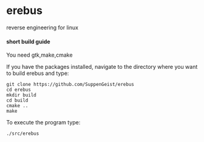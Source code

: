 # erebus
reverse engineering for linux

#### short build guide
You need gtk,make,cmake

If you have the packages installed, navigate to the directory where you want to build erebus and type:
```
git clone https://github.com/SuppenGeist/erebus
cd erebus
mkdir build
cd build
cmake ..
make
```

To execute the program type:
```
./src/erebus
```
